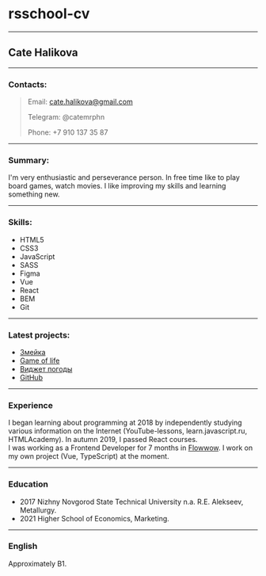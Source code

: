 # rsschool-cv

___

## Cate Halikova

___

### Contacts:
> Email: cate.halikova@gmail.com
>
> Telegram: @catemrphn
>
> Phone: +7 910 137 35 87

___

### Summary: 

I'm very enthusiastic and perseverance person. In free time Iike to play board games, watch movies. 
I like improving my skills and learning something new.

_____

### Skills:
* HTML5
* CSS3
* JavaScript
* SASS
* Figma
* Vue
* React
* BEM
* Git

___

### Latest projects: 

- [Змейка](https://cates-snake.netlify.com) 
- [Game of life](https://cates-game-of-life.netlify.com)
- [Виджет погоды](https://weatherwidget.netlify.com)
- [GitHub](https://github.com/catemrphn)

___

### Experience

I began learning about programming at 2018 by independently studying various information on the Internet (YouTube-lessons, learn.javascript.ru, HTMLAcademy). In autumn 2019, I passed React courses.  
I was working as a Frontend Developer for 7 months in [Flowwow](https://flowwow.com). I work on my own project (Vue, TypeScript) at the moment.

___

### Education

* 2017 Nizhny Novgorod State Technical University n.a. R.E. Alekseev, Metallurgy.
* 2021 Higher School of Economics, Marketing.

_____

### English
Approximately B1.

